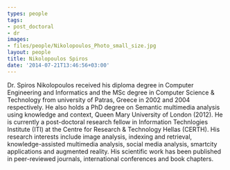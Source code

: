 ```yaml
---
types: people
tags:
- post_doctoral
- dr
images:
- files/people/Nikolopoulos_Photo_small_size.jpg
layout: people
title: Nikolopoulos Spiros
date: '2014-07-21T13:46:56+03:00'
---
```

<p>Dr. Spiros Nikolopoulos received his diploma degree in Computer Engineering and Informatics and the MSc degree in Computer Science &amp; Technology from university of Patras, Greece in 2002 and 2004 respectively. He also holds a PhD degree on Semantic multimedia analysis using knowledge and context, Queen Mary University of London (2012). He is currently a post-doctoral research fellow in Information Technlogies Institute (ITI) at the Centre for Research &amp; Technology Hellas (CERTH). His research interests include image analysis, indexing and retrieval, knowledge-assisted multimedia analysis, social media analysis, smartcity applications and augmented reality. His scientific work has been published in peer-reviewed journals, international conferences and book chapters.</p>
